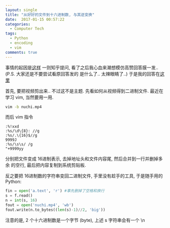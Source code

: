 ```yaml
---
layout: single
title: "从好好的文件到十六进制数, 与其逆变换"
date:  2017-01-15 00:57:22
categories:
  - Computer Tech
tags:
  - Python
  - encoding
  - vim
comments: true
---
```

事情的起因是[这样](https://www.zhihu.com/question/54702949) 一则知乎提问, 
看了之后我心血来潮想模仿高赞回答膜一发.. (P.S. 大家还是不要尝试看原回答发的
是什么了.. 太辣眼睛了..) 于是我的回答在[这里](https://www.zhihu.com/question/54702949/answer/141044656)

首先, 要把视频剪出来.. 不过这不是主题. 先看如何从视频得到二进制文件. 最近在
学习 vim, 当然要用一用. 

```bash
vim -b nuchi.mp4
```

而后 vim 指令

```vim
:%!xxd
:%s/\d\{8}: //g
:%s/.\{16}$//g
9999J
:%s/\s\s/ /g
"+9999yy
```

分别把文件变成 16进制表示, 去掉地址头和文件内容尾, 然后合并到一行并删掉多余
的空行, 最后把内容复制到系统剪贴板. 

反之要把 16进制数的字符串变回二进制文件, 手里没有趁手的工具, 于是随手用的
Python: 

```python
fin = open('a.text', 'r') #事先删掉了空格和换行
s = f.read()
n = int(s, 16)
fout = open('nuchi.mp4', 'wb')
fout.write(n.to_bytes((len(s)-1)//2, 'big'))
```

注意的是, 2 个十六进制数是一个字节 (byte), 上述 s 字符串会有一个 \n 
